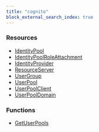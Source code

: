 ```yaml
---
title: "cognito"
block_external_search_index: true
---
```


<!-- WARNING: this file was generated by Pulumi Docs Generator. -->
<!-- Do not edit by hand unless you're certain you know what you are doing! -->

<h3>Resources</h3>
<ul class="api">
    <li><a href="identitypool"><span class="symbol resource"></span>IdentityPool</a></li>
    <li><a href="identitypoolroleattachment"><span class="symbol resource"></span>IdentityPoolRoleAttachment</a></li>
    <li><a href="identityprovider"><span class="symbol resource"></span>IdentityProvider</a></li>
    <li><a href="resourceserver"><span class="symbol resource"></span>ResourceServer</a></li>
    <li><a href="usergroup"><span class="symbol resource"></span>UserGroup</a></li>
    <li><a href="userpool"><span class="symbol resource"></span>UserPool</a></li>
    <li><a href="userpoolclient"><span class="symbol resource"></span>UserPoolClient</a></li>
    <li><a href="userpooldomain"><span class="symbol resource"></span>UserPoolDomain</a></li>
</ul>

<h3>Functions</h3>
<ul class="api">
    <li><a href="getuserpools"><span class="symbol datasource"></span>GetUserPools</a></li>
</ul>

